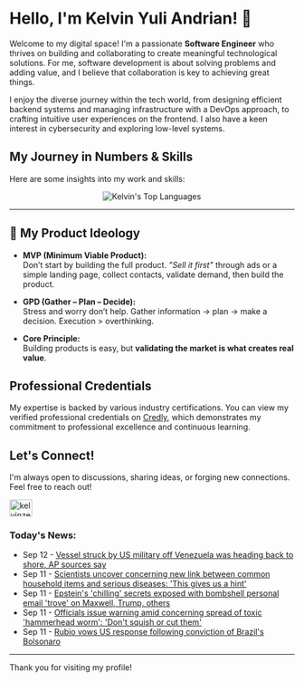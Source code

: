 # Hello, I'm Kelvin Yuli Andrian! 👋

Welcome to my digital space! I'm a passionate **Software Engineer** who thrives on building and collaborating to create meaningful technological solutions. For me, software development is about solving problems and adding value, and I believe that collaboration is key to achieving great things.

I enjoy the diverse journey within the tech world, from designing efficient backend systems and managing infrastructure with a DevOps approach, to crafting intuitive user experiences on the frontend. I also have a keen interest in cybersecurity and exploring low-level systems.

## My Journey in Numbers & Skills

Here are some insights into my work and skills:

<p align="center">
  <img src="https://github-readme-stats.vercel.app/api/top-langs/?username=kelvinzer0&layout=compact&theme=radical" alt="Kelvin's Top Languages" />
</p>

---

## 🚀 My Product Ideology

- **MVP (Minimum Viable Product):**  
  Don’t start by building the full product. *"Sell it first"* through ads or a simple landing page, collect contacts, validate demand, then build the product.

- **GPD (Gather – Plan – Decide):**  
  Stress and worry don’t help. Gather information → plan → make a decision. Execution > overthinking.

- **Core Principle:**  
  Building products is easy, but **validating the market is what creates real value**.

## Professional Credentials

My expertise is backed by various industry certifications. You can view my verified professional credentials on [Credly](https://www.credly.com/users/kelvin-yuli-andrian/badges), which demonstrates my commitment to professional excellence and continuous learning.

## Let's Connect!

I'm always open to discussions, sharing ideas, or forging new connections. Feel free to reach out!

<p align="left">
    <a href="https://linkedin.com/in/kelvinzero" target="blank"><img align="center" src="https://cdn.jsdelivr.net/npm/simple-icons@3.0.1/icons/linkedin.svg" alt="kelvinzero" height="30" width="40" /></a>
</p>

### Today's News:

<!-- feed start -->
- Sep 12 - [Vessel struck by US military off Venezuela was heading back to shore, AP sources say](https://www.yahoo.com/news/articles/vessel-struck-us-military-off-000728608.html)
- Sep 11 - [Scientists uncover concerning new link between common household items and serious diseases: 'This gives us a hint'](https://www.yahoo.com/news/articles/scientists-uncover-concerning-between-common-233000158.html)
- Sep 11 - [Epstein's 'chilling' secrets exposed with bombshell personal email 'trove' on Maxwell, Trump, others](https://www.yahoo.com/news/videos/epsteins-chilling-secrets-exposed-bombshell-231905471.html)
- Sep 11 - [Officials issue warning amid concerning spread of toxic 'hammerhead worm': 'Don't squish or cut them'](https://www.yahoo.com/news/articles/officials-issue-warning-amid-concerning-223000108.html)
- Sep 11 - [Rubio vows US response following conviction of Brazil's Bolsonaro](https://www.yahoo.com/news/articles/rubio-vows-us-response-following-220623891.html)
<!-- feed end -->

---

Thank you for visiting my profile!

